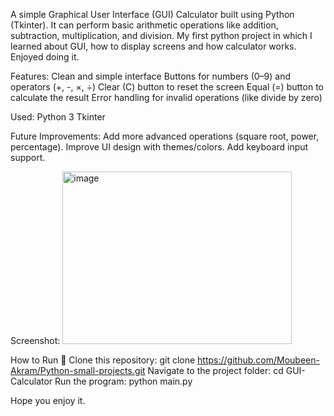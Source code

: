 A simple Graphical User Interface (GUI) Calculator built using Python (Tkinter).
It can perform basic arithmetic operations like addition, subtraction, multiplication, and division.
My first python project in which I learned about GUI, how to display screens and how calculator works.
Enjoyed doing it.

Features:
  Clean and simple interface
  Buttons for numbers (0–9) and operators (+, -, ×, ÷)
  Clear (C) button to reset the screen
  Equal (=) button to calculate the result
  Error handling for invalid operations (like divide by zero)

Used:
  Python 3
  Tkinter

Future Improvements:
  Add more advanced operations (square root, power, percentage).
  Improve UI design with themes/colors.
  Add keyboard input support.

Screenshot: 
<img width="367" height="276" alt="image" src="https://github.com/user-attachments/assets/e1f43d5f-cf9f-4032-b27d-83f430d20fc4" />



How to Run 🚀
  Clone this repository:
    git clone  https://github.com/Moubeen-Akram/Python-small-projects.git
  Navigate to the project folder:
    cd GUI-Calculator
  Run the program:
    python main.py



Hope you enjoy it.
